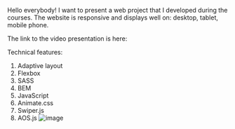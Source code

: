 Hello everybody! I want to present a web project that I developed during the courses. The website is responsive and displays well on: desktop, tablet, mobile phone.

The link to the video presentation is here:

Technical features:
1. Adaptive layout
2. Flexbox
3. SASS
4. BEM
5. JavaScript
6. Animate.css
7. Swiper.js
8. AOS.js
![image](https://user-images.githubusercontent.com/87872240/201488721-15d7f738-6ce8-4540-a607-07a3c5724596.png)

